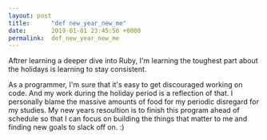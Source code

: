 ```yaml
---
layout: post
title:      "def new_year_new_me"
date:       2019-01-01 23:45:56 +0000
permalink:  def_new_year_new_me
---
```



Aftrer learning a deeper dive into Ruby, I'm learning the toughest part about the holidays is learning to stay consistent. 


As a programmer, I'm sure that it's easy to get discouraged working on code. And my work during the holiday period is a reflection of that. I personally blame the massive amounts of food for my periodic disregard for my studies. My new years resoultion is to finish this program ahead of schedule so that I can focus on building the things that matter to me and finding new goals to slack off on. :)


